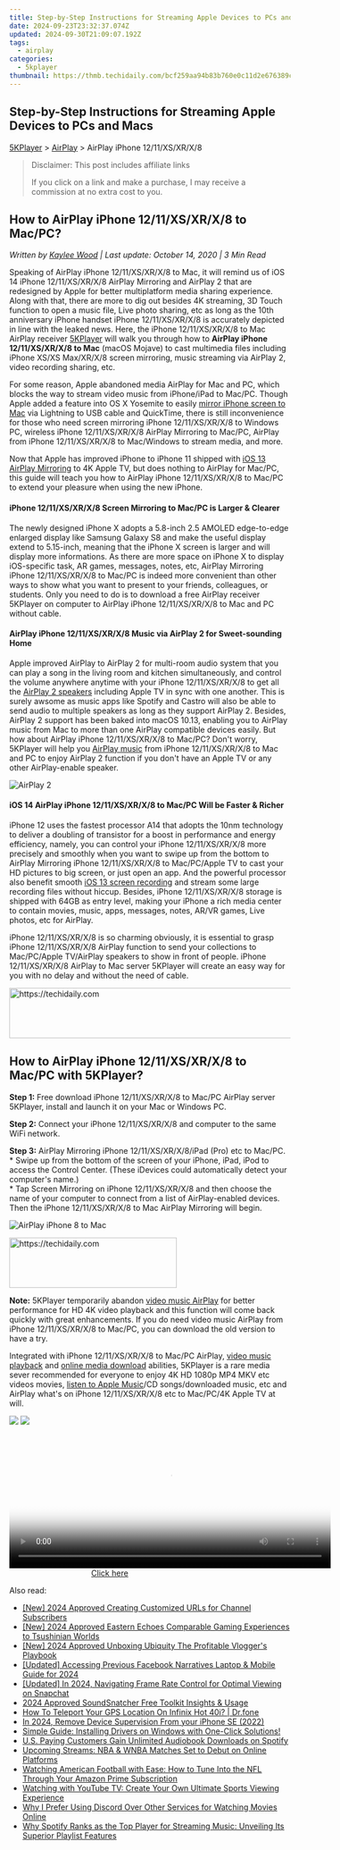 ```yaml
---
title: Step-by-Step Instructions for Streaming Apple Devices to PCs and Macs
date: 2024-09-23T23:32:37.074Z
updated: 2024-09-30T21:09:07.192Z
tags:
  - airplay
categories:
  - 5kplayer
thumbnail: https://thmb.techidaily.com/bcf259aa94b83b760e0c11d2e676389c6277abf0698b25793958985ada1f431d.jpg
---
```


## Step-by-Step Instructions for Streaming Apple Devices to PCs and Macs

[5KPlayer](https://tools.techidaily.com/5kplayer/products/) \> [AirPlay](https://tools.techidaily.com/5kplayer/airplay/) \> AirPlay iPhone 12/11/XS/XR/X/8

>  Disclaimer: This post includes affiliate links
>
>  If you click on a link and make a purchase, I may receive a commission at no extra cost to you.
>

## How to AirPlay iPhone 12/11/XS/XR/X/8 to Mac/PC?

 _Written by [Kaylee Wood](https://www.quora.com/profile/Amanda-Hu-21) | Last update: October 14, 2020 | 3 Min Read_

Speaking of AirPlay iPhone 12/11/XS/XR/X/8 to Mac, it will remind us of iOS 14 iPhone 12/11/XS/XR/X/8 AirPlay Mirroring and AirPlay 2 that are redesigned by Apple for better multiplatform media sharing experience. Along with that, there are more to dig out besides 4K streaming, 3D Touch function to open a music file, Live photo sharing, etc as long as the 10th anniversary iPhone handset iPhone 12/11/XS/XR/X/8 is accurately depicted in line with the leaked news. Here, the iPhone 12/11/XS/XR/X/8 to Mac AirPlay receiver [5KPlayer](https://tools.techidaily.com/5kplayer/products/) will walk you through how to **AirPlay iPhone 12/11/XS/XR/X/8 to Mac** (macOS Mojave) to cast multimedia files including iPhone XS/XS Max/XR/X/8 screen mirroring, music streaming via AirPlay 2, video recording sharing, etc.

For some reason, Apple abandoned media AirPlay for Mac and PC, which blocks the way to stream video music from iPhone/iPad to Mac/PC. Though Apple added a feature into OS X Yosemite to easily [mirror iPhone screen to Mac](https://tools.techidaily.com/5kplayer/airplay/) via Lightning to USB cable and QuickTime, there is still inconvenience for those who need screen mirroring iPhone 12/11/XS/XR/X/8 to Windows PC, wireless iPhone 12/11/XS/XR/X/8 AirPlay Mirroring to Mac/PC, AirPlay from iPhone 12/11/XS/XR/X/8 to Mac/Windows to stream media, and more.

Now that Apple has improved iPhone to iPhone 11 shipped with [iOS 13 AirPlay Mirroring](https://tools.techidaily.com/5kplayer/airplay/) to 4K Apple TV, but does nothing to AirPlay for Mac/PC, this guide will teach you how to AirPlay iPhone 12/11/XS/XR/X/8 to Mac/PC to extend your pleasure when using the new iPhone.

#### **iPhone 12/11/XS/XR/X/8 Screen Mirroring to Mac/PC is Larger & Clearer**

The newly designed iPhone X adopts a 5.8-inch 2.5 AMOLED edge-to-edge enlarged display like Samsung Galaxy S8 and make the useful display extend to 5.15-inch, meaning that the iPhone X screen is larger and will display more informations. As there are more space on iPhone X to display iOS-specific task, AR games, messages, notes, etc, AirPlay Mirroring iPhone 12/11/XS/XR/X/8 to Mac/PC is indeed more convenient than other ways to show what you want to present to your friends, colleagues, or students. Only you need to do is to download a free AirPlay receiver 5KPlayer on computer to AirPlay iPhone 12/11/XS/XR/X/8 to Mac and PC without cable.

#### **AirPlay iPhone 12/11/XS/XR/X/8 Music via AirPlay 2 for Sweet-sounding Home**

Apple improved AirPlay to AirPlay 2 for multi-room audio system that you can play a song in the living room and kitchen simultaneously, and control the volume anywhere anytime with your iPhone 12/11/XS/XR/X/8 to get all the [AirPlay 2 speakers](https://tools.techidaily.com/5kplayer/airplay/) including Apple TV in sync with one another. This is surely awsome as music apps like Spotify and Castro will also be able to send audio to multiple speakers as long as they support AirPlay 2\. Besides, AirPlay 2 support has been baked into macOS 10.13, enabling you to AirPlay music from Mac to more than one AirPlay compatible devices easily. But how about AirPlay iPhone 12/11/XS/XR/X/8 to Mac/PC? Don't worry, 5KPlayer will help you [AirPlay music](https://tools.techidaily.com/5kplayer/airplay/) from iPhone 12/11/XS/XR/X/8 to Mac and PC to enjoy AirPlay 2 function if you don't have an Apple TV or any other AirPlay-enable speaker.

![AirPlay 2](https://www.5kplayer.com/airplay/img/airplay-2.jpg) 

#### **iOS 14 AirPlay iPhone 12/11/XS/XR/X/8 to Mac/PC Will be Faster & Richer**

iPhone 12 uses the fastest processor A14 that adopts the 10nm technology to deliver a doubling of transistor for a boost in performance and energy efficiency, namely, you can control your iPhone 12/11/XS/XR/X/8 more precisely and smoothly when you want to swipe up from the bottom to AirPlay Mirroring iPhone 12/11/XS/XR/X/8 to Mac/PC/Apple TV to cast your HD pictures to big screen, or just open an app. And the powerful processor also benefit smooth [iOS 13 screen recording](https://tools.techidaily.com/5kplayer/airplay/) and stream some large recording files without hiccup. Besides, iPhone 12/11/XS/XR/X/8 storage is shipped with 64GB as entry level, making your iPhone a rich media center to contain movies, music, apps, messages, notes, AR/VR games, Live photos, etc for AirPlay.

iPhone 12/11/XS/XR/X/8 is so charming obviously, it is essential to grasp iPhone 12/11/XS/XR/X/8 AirPlay function to send your collections to Mac/PC/Apple TV/AirPlay speakers to show in front of people. iPhone 12/11/XS/XR/X/8 AirPlay to Mac server 5KPlayer will create an easy way for you with no delay and without the need of cable.

<!-- affiliate ads begin -->
<a href="https://appsumo.8odi.net/c/5597632/2082536/7443" target="_top" id="2082536">
  <img src="//a.impactradius-go.com/display-ad/7443-2082536" border="0" alt="https://techidaily.com" width="728" height="90"/>
</a>
<img height="0" width="0" src="https://appsumo.8odi.net/i/5597632/2082536/7443" style="position:absolute;visibility:hidden;" border="0" />
<!-- affiliate ads end -->

## How to AirPlay iPhone 12/11/XS/XR/X/8 to Mac/PC with 5KPlayer?

 **Step 1:** Free download iPhone 12/11/XS/XR/X/8 to Mac/PC AirPlay server 5KPlayer, install and launch it on your Mac or Windows PC.

**Step 2:** Connect your iPhone 12/11/XS/XR/X/8 and computer to the same WiFi network.

**Step 3:** AirPlay Mirroring iPhone 12/11/XS/XR/X/8/iPad (Pro) etc to Mac/PC.  
\* Swipe up from the bottom of the screen of your iPhone, iPad, iPod to access the Control Center. (These iDevices could automatically detect your computer's name.)  
\* Tap Screen Mirroring on iPhone 12/11/XS/XR/X/8 and then choose the name of your computer to connect from a list of AirPlay-enabled devices. Then the iPhone 12/11/XS/XR/X/8 to Mac AirPlay Mirroring will begin.

![AirPlay iPhone 8 to Mac](https://www.5kplayer.com/airplay/img/airplay-mirroring-ios-11.jpg) 

<!-- affiliate ads begin -->
<a href="https://malaysia-healthcare-travel-council.pxf.io/c/5597632/1557742/17382" target="_top" id="1557742">
  <img src="//a.impactradius-go.com/display-ad/17382-1557742" border="0" alt="https://techidaily.com" width="300" height="90"/>
</a>
<img height="0" width="0" src="https://malaysia-healthcare-travel-council.pxf.io/i/5597632/1557742/17382" style="position:absolute;visibility:hidden;" border="0" />
<!-- affiliate ads end -->

**Note:** 5KPlayer temporarily abandon [video music AirPlay](https://tools.techidaily.com/5kplayer/airplay/) for better performance for HD 4K video playback and this function will come back quickly with great enhancements. If you do need video music AirPlay from iPhone 12/11/XS/XR/X/8 to Mac/PC, you can download the old version to have a try.

Integrated with iPhone 12/11/XS/XR/X/8 to Mac/PC AirPlay, [video music playback](https://tools.techidaily.com/5kplayer/video-music-player/) and [online media download](https://tools.techidaily.com/5kplayer/youtube-download/) abilities, 5KPlayer is a rare media sever recommended for everyone to enjoy 4K HD 1080p MP4 MKV etc videos movies, [listen to Apple Music](https://tools.techidaily.com/5kplayer/video-music-player/)/CD songs/downloaded music, etc and AirPlay what's on iPhone 12/11/XS/XR/X/8 etc to Mac/PC/4K Apple TV at will.

[![](https://www.5kplayer.com/airplay/../button/freedownbackmac.png)](https://tools.techidaily.com/5kplayer/products/) [![](https://www.5kplayer.com/airplay/../button/freedownwhitewin.png)](https://tools.techidaily.com/5kplayer/products/)

<!-- affiliate ads begin -->
<span id="1983474">
					<video width="576" height="240" style="cursor:pointer"
           poster="//a.impactradius-go.com/display-clicktoplayimage/1983474.png"
           onclick="if(!this.playClicked){this.play();this.setAttribute('controls',true);this.playClicked=true;}">
	   <source src="//a.impactradius-go.com/display-ad/22993-1983474">
	   <img src="//a.impactradius-go.com/display-clicktoplayimage/1983474.png" style="border: none; height: 100%; width: 100%; object-fit: contain">
	</video>
	<div style="width:360px;text-align:center"><a href="javascript:window.open(decodeURIComponent('https%3A%2F%2Fhomestyler.sjv.io%2Fc%2F5597632%2F1983474%2F22993'), '_blank');void(0);">Click here</a></div>
</span>
<img height="0" width="0" src="https://imp.pxf.io/i/5597632/1983474/22993" style="position:absolute;visibility:hidden;" border="0" />
<!-- affiliate ads end -->

<ins class="adsbygoogle"
     style="display:block"
     data-ad-format="autorelaxed"
     data-ad-client="ca-pub-7571918770474297"
     data-ad-slot="1223367746"></ins>

<ins class="adsbygoogle"
     style="display:block"
     data-ad-client="ca-pub-7571918770474297"
     data-ad-slot="8358498916"
     data-ad-format="auto"
     data-full-width-responsive="true"></ins>

<span class="atpl-alsoreadstyle">Also read:</span>
<div><ul>
<li><a href="https://facebook-video-footage.techidaily.com/new-2024-approved-creating-customized-urls-for-channel-subscribers/"><u>[New] 2024 Approved Creating Customized URLs for Channel Subscribers</u></a></li>
<li><a href="https://screen-capture.techidaily.com/new-2024-approved-eastern-echoes-comparable-gaming-experiences-to-tsushinian-worlds/"><u>[New] 2024 Approved Eastern Echoes Comparable Gaming Experiences to Tsushinian Worlds</u></a></li>
<li><a href="https://youtube-web.techidaily.com/024-approved-unboxing-ubiquity-the-profitable-vloggers-playbook/"><u>[New] 2024 Approved Unboxing Ubiquity The Profitable Vlogger's Playbook</u></a></li>
<li><a href="https://facebook-videos.techidaily.com/updated-accessing-previous-facebook-narratives-laptop-and-mobile-guide-for-2024/"><u>[Updated] Accessing Previous Facebook Narratives Laptop & Mobile Guide for 2024</u></a></li>
<li><a href="https://snapchat-videos.techidaily.com/updated-in-2024-navigating-frame-rate-control-for-optimal-viewing-on-snapchat/"><u>[Updated] In 2024, Navigating Frame Rate Control for Optimal Viewing on Snapchat</u></a></li>
<li><a href="https://on-screen-recording.techidaily.com/2024-approved-soundsnatcher-free-toolkit-insights-and-usage/"><u>2024 Approved SoundSnatcher Free Toolkit Insights & Usage</u></a></li>
<li><a href="https://fix-guide.techidaily.com/how-to-teleport-your-gps-location-on-infinix-hot-40i-drfone-by-drfone-virtual-android/"><u>How To Teleport Your GPS Location On Infinix Hot 40i? | Dr.fone</u></a></li>
<li><a href="https://ios-unlock.techidaily.com/in-2024-remove-device-supervision-from-your-iphone-se-2022-by-drfone-ios/"><u>In 2024, Remove Device Supervision From your iPhone SE (2022)</u></a></li>
<li><a href="https://win-amazing.techidaily.com/1722967850739-simple-guide-installing-drivers-on-windows-with-one-click-solutions/"><u>Simple Guide: Installing Drivers on Windows with One-Click Solutions!</u></a></li>
<li><a href="https://media-tips.techidaily.com/us-paying-customers-gain-unlimited-audiobook-downloads-on-spotify/"><u>U.S. Paying Customers Gain Unlimited Audiobook Downloads on Spotify</u></a></li>
<li><a href="https://media-tips.techidaily.com/upcoming-streams-nba-and-wnba-matches-set-to-debut-on-online-platforms/"><u>Upcoming Streams: NBA & WNBA Matches Set to Debut on Online Platforms</u></a></li>
<li><a href="https://media-tips.techidaily.com/watching-american-football-with-ease-how-to-tune-into-the-nfl-through-your-amazon-prime-subscription/"><u>Watching American Football with Ease: How to Tune Into the NFL Through Your Amazon Prime Subscription</u></a></li>
<li><a href="https://media-tips.techidaily.com/watching-with-youtube-tv-create-your-own-ultimate-sports-viewing-experience/"><u>Watching with YouTube TV: Create Your Own Ultimate Sports Viewing Experience</u></a></li>
<li><a href="https://media-tips.techidaily.com/why-i-prefer-using-discord-over-other-services-for-watching-movies-online/"><u>Why I Prefer Using Discord Over Other Services for Watching Movies Online</u></a></li>
<li><a href="https://media-tips.techidaily.com/why-spotify-ranks-as-the-top-player-for-streaming-music-unveiling-its-superior-playlist-features/"><u>Why Spotify Ranks as the Top Player for Streaming Music: Unveiling Its Superior Playlist Features</u></a></li>
</ul></div>

